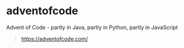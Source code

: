 # adventofcode

Advent of Code - partly in Java, partly in Python, partly in JavaScript

> https://adventofcode.com/